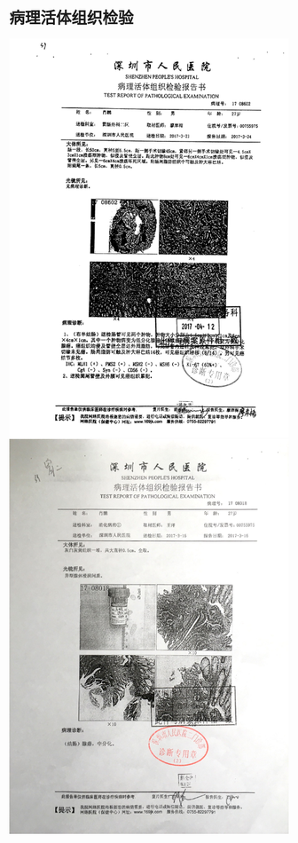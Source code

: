 # 病理活体组织检验

![image](../public/images/report/biopsy/病理活体组织检验_1.jpg)
![image](../public/images/report/biopsy/病理活体组织检验_2.jpg)